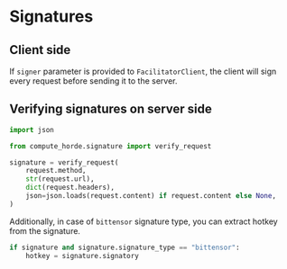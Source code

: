 # Signatures

## Client side

If `signer` parameter is provided to `FacilitatorClient`,
the client will sign every request before sending it to the server.

## Verifying signatures on server side

```python
import json

from compute_horde.signature import verify_request

signature = verify_request(
    request.method,
    str(request.url),
    dict(request.headers),
    json=json.loads(request.content) if request.content else None,
)
```


Additionally, in case of `bittensor` signature type, you can extract hotkey from the signature.
```python
if signature and signature.signature_type == "bittensor":
    hotkey = signature.signatory
```
